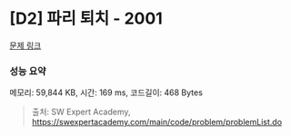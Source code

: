 # [D2] 파리 퇴치 - 2001 

[문제 링크](https://swexpertacademy.com/main/code/problem/problemDetail.do?contestProbId=AV5PzOCKAigDFAUq) 

### 성능 요약

메모리: 59,844 KB, 시간: 169 ms, 코드길이: 468 Bytes



> 출처: SW Expert Academy, https://swexpertacademy.com/main/code/problem/problemList.do